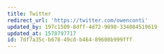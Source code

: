```yaml
---
title: Twitter
redirect_url: 'https://twitter.com/owenconti'
updated_by: 197c1509-8dff-4d72-9898-334084519619
updated_at: 1578797717
id: 7df7a35c-b678-49cd-b464-89608b999fff
---
```

